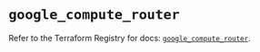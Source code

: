 # `google_compute_router`

Refer to the Terraform Registry for docs: [`google_compute_router`](https://registry.terraform.io/providers/hashicorp/google/6.30.0/docs/resources/compute_router).
